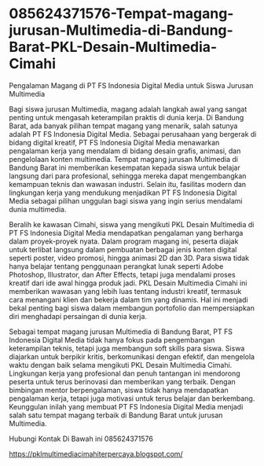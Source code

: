 # 085624371576-Tempat-magang-jurusan-Multimedia-di-Bandung-Barat-PKL-Desain-Multimedia-Cimahi
Pengalaman Magang di PT FS Indonesia Digital Media untuk Siswa Jurusan Multimedia

Bagi siswa jurusan Multimedia, magang adalah langkah awal yang sangat penting untuk mengasah keterampilan praktis di dunia kerja. Di Bandung Barat, ada banyak pilihan tempat magang yang menarik, salah satunya adalah PT FS Indonesia Digital Media. Sebagai perusahaan yang bergerak di bidang digital kreatif, PT FS Indonesia Digital Media menawarkan pengalaman kerja yang mendalam di bidang desain grafis, animasi, dan pengelolaan konten multimedia. Tempat magang jurusan Multimedia di Bandung Barat ini memberikan kesempatan kepada siswa untuk belajar langsung dari para profesional, sehingga mereka dapat mengembangkan kemampuan teknis dan wawasan industri. Selain itu, fasilitas modern dan lingkungan kerja yang mendukung menjadikan PT FS Indonesia Digital Media sebagai pilihan unggulan bagi siswa yang ingin serius mendalami dunia multimedia.

Beralih ke kawasan Cimahi, siswa yang mengikuti PKL Desain Multimedia di PT FS Indonesia Digital Media mendapatkan pengalaman yang berharga dalam proyek-proyek nyata. Dalam program magang ini, peserta diajak untuk terlibat langsung dalam pembuatan berbagai jenis konten digital seperti poster, video promosi, hingga animasi 2D dan 3D. Para siswa tidak hanya belajar tentang penggunaan perangkat lunak seperti Adobe Photoshop, Illustrator, dan After Effects, tetapi juga mendalami proses kreatif dari ide awal hingga produk jadi. PKL Desain Multimedia Cimahi ini memberikan wawasan yang lebih luas tentang industri kreatif, termasuk cara menangani klien dan bekerja dalam tim yang dinamis. Hal ini menjadi bekal penting bagi siswa dalam membangun portofolio dan mempersiapkan diri menghadapi persaingan di dunia kerja.

Sebagai tempat magang jurusan Multimedia di Bandung Barat, PT FS Indonesia Digital Media tidak hanya fokus pada pengembangan keterampilan teknis, tetapi juga membangun soft skills para siswa. Siswa diajarkan untuk berpikir kritis, berkomunikasi dengan efektif, dan mengelola waktu dengan baik selama mengikuti PKL Desain Multimedia Cimahi. Lingkungan kerja yang profesional dan penuh tantangan ini mendorong peserta untuk terus berinovasi dan memberikan yang terbaik. Dengan bimbingan mentor berpengalaman, siswa tidak hanya mendapatkan pengalaman kerja, tetapi juga motivasi untuk terus belajar dan berkembang. Keunggulan inilah yang membuat PT FS Indonesia Digital Media menjadi salah satu tempat magang terbaik di Bandung Barat untuk jurusan Multimedia.

Hubungi Kontak Di Bawah ini
085624371576

https://pklmultimediacimahiterpercaya.blogspot.com/
